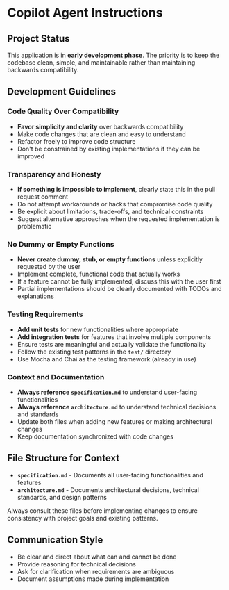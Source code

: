 # Copilot Agent Instructions

## Project Status

This application is in **early development phase**. The priority is to keep the codebase clean, simple, and maintainable rather than maintaining backwards compatibility.

## Development Guidelines

### Code Quality Over Compatibility
- **Favor simplicity and clarity** over backwards compatibility
- Make code changes that are clean and easy to understand
- Refactor freely to improve code structure
- Don't be constrained by existing implementations if they can be improved

### Transparency and Honesty
- **If something is impossible to implement**, clearly state this in the pull request comment
- Do not attempt workarounds or hacks that compromise code quality
- Be explicit about limitations, trade-offs, and technical constraints
- Suggest alternative approaches when the requested implementation is problematic

### No Dummy or Empty Functions
- **Never create dummy, stub, or empty functions** unless explicitly requested by the user
- Implement complete, functional code that actually works
- If a feature cannot be fully implemented, discuss this with the user first
- Partial implementations should be clearly documented with TODOs and explanations

### Testing Requirements
- **Add unit tests** for new functionalities where appropriate
- **Add integration tests** for features that involve multiple components
- Ensure tests are meaningful and actually validate the functionality
- Follow the existing test patterns in the `test/` directory
- Use Mocha and Chai as the testing framework (already in use)

### Context and Documentation
- **Always reference `specification.md`** to understand user-facing functionalities
- **Always reference `architecture.md`** to understand technical decisions and standards
- Update both files when adding new features or making architectural changes
- Keep documentation synchronized with code changes

## File Structure for Context

- **`specification.md`** - Documents all user-facing functionalities and features
- **`architecture.md`** - Documents architectural decisions, technical standards, and design patterns

Always consult these files before implementing changes to ensure consistency with project goals and existing patterns.

## Communication Style

- Be clear and direct about what can and cannot be done
- Provide reasoning for technical decisions
- Ask for clarification when requirements are ambiguous
- Document assumptions made during implementation
